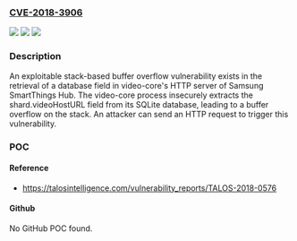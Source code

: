 ### [CVE-2018-3906](https://cve.mitre.org/cgi-bin/cvename.cgi?name=CVE-2018-3906)
![](https://img.shields.io/static/v1?label=Product&message=SmartThings%20Hub%20STH-ETH-250&color=blue)
![](https://img.shields.io/static/v1?label=Version&message=n%2Fa&color=blue)
![](https://img.shields.io/static/v1?label=Vulnerability&message=Classic%20Buffer%20Overflow&color=brighgreen)

### Description

An exploitable stack-based buffer overflow vulnerability exists in the retrieval of a database field in video-core's HTTP server of Samsung SmartThings Hub. The video-core process insecurely extracts the shard.videoHostURL field from its SQLite database, leading to a buffer overflow on the stack. An attacker can send an HTTP request to trigger this vulnerability.

### POC

#### Reference
- https://talosintelligence.com/vulnerability_reports/TALOS-2018-0576

#### Github
No GitHub POC found.

